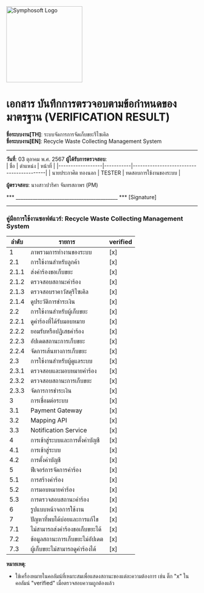 <img src="https://www.symphosoft.com/logo/symphosoftLogo.png" alt="Symphosoft Logo" width="200"/>

# เอกสาร บันทึกการตรวจอบตามข้อกำหนดของมาตรฐาน (VERIFICATION RESULT)

**ชื่อระบบงาน[TH]**: ระบบจัดการการจัดเก็บขยะรีไซเคิล  
**ชื่อระบบงาน[EN]**: Recycle Waste Collecting Management System  

---

**วันที่**:  03 ตุลาคม พ.ศ. 2567
**ผู้ได้รับการตรวจสอบ**:  
| ชื่อ             | ตำแหน่ง  | หน้าที่                                  |
|------------------|-----------|------------------------------------------|
| นายประกาศิต ทองนอก | TESTER    | ทดสอบการใช้งานของระบบ |  
  

**ผู้ตรวจสอบ**:  นางสาวปวริศา จันทรสถาพร (PM)  



*** __________________________________________ ***  [Signature]

---  


### คู่มือการใช้งานซอฟต์แวร์: Recycle Waste Collecting Management System  

| ลำดับ | รายการ                                                               | verified |
|-------|------------------------------------------------------------------------|----------|
| 1     | ภาพรวมการทำงานของระบบ                                                 | [x]      |
| 2.1   | การใช้งานสำหรับลูกค้า                                                  | [x]      |
| 2.1.1 | ส่งคำร้องขอเก็บขยะ                                                    | [x]      |
| 2.1.2 | ตรวจสอบสถานะคำร้อง                                                    | [x]      |
| 2.1.3 | ตรวจสอบราคาวัสดุรีไซเคิล                                              | [x]      |
| 2.1.4 | ดูประวัติการชำระเงิน                                                   | [x]      |
| 2.2   | การใช้งานสำหรับผู้เก็บขยะ                                              | [x]      |
| 2.2.1 | ดูคำร้องที่ได้รับมอบหมาย                                              | [x]      |
| 2.2.2 | ยอมรับหรือปฏิเสธคำร้อง                                                | [x]      |
| 2.2.3 | อัปเดตสถานะการเก็บขยะ                                                 | [x]      |
| 2.2.4 | จัดการเส้นทางการเก็บขยะ                                               | [x]      |
| 2.3   | การใช้งานสำหรับผู้ดูแลระบบ                                             | [x]      |
| 2.3.1 | ตรวจสอบและมอบหมายคำร้อง                                               | [x]      |
| 2.3.2 | ตรวจสอบสถานะการเก็บขยะ                                                | [x]      |
| 2.3.3 | จัดการการชำระเงิน                                                      | [x]      |
| 3     | การเชื่อมต่อระบบ                                                       | [x]      |
| 3.1   | Payment Gateway                                                       | [x]      |
| 3.2   | Mapping API                                                           | [x]      |
| 3.3   | Notification Service                                                  | [x]      |
| 4     | การเข้าสู่ระบบและการตั้งค่าบัญชี                                       | [x]      |
| 4.1   | การเข้าสู่ระบบ                                                        | [x]      |
| 4.2   | การตั้งค่าบัญชี                                                       | [x]      |
| 5     | ฟีเจอร์การจัดการคำร้อง                                                 | [x]      |
| 5.1   | การสร้างคำร้อง                                                        | [x]      |
| 5.2   | การมอบหมายคำร้อง                                                      | [x]      |
| 5.3   | การตรวจสอบสถานะคำร้อง                                                 | [x]      |
| 6     | รูปแบบหน้าจอการใช้งาน                                                 | [x]      |
| 7     | ปัญหาที่พบได้บ่อยและการแก้ไข                                          | [x]      |
| 7.1   | ไม่สามารถส่งคำร้องขอเก็บขยะได้                                        | [x]      |
| 7.2   | ข้อมูลสถานะการเก็บขยะไม่อัปเดต                                       | [x]      |
| 7.3   | ผู้เก็บขยะไม่สามารถดูคำร้องได้                                        | [x]      |  


**หมายเหตุ**:  
- ใช้เครื่องหมายในคอลัมน์ที่เหมาะสมเพื่อแสดงสถานะของแต่ละความต้องการ เช่น ติ๊ก "x" ในคอลัมน์ "verified" เมื่อตรวจสอบความถูกต้องแล้ว  
